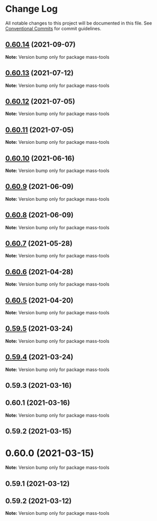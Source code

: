# Change Log

All notable changes to this project will be documented in this file.
See [Conventional Commits](https://conventionalcommits.org) for commit guidelines.

## [0.60.14](https://github.com/cheminfo/mass-tools/compare/mass-tools@0.60.13...mass-tools@0.60.14) (2021-09-07)

**Note:** Version bump only for package mass-tools





## [0.60.13](https://github.com/cheminfo/mass-tools/compare/mass-tools@0.60.12...mass-tools@0.60.13) (2021-07-12)

**Note:** Version bump only for package mass-tools





## [0.60.12](https://github.com/cheminfo/mass-tools/compare/mass-tools@0.60.11...mass-tools@0.60.12) (2021-07-05)

**Note:** Version bump only for package mass-tools





## [0.60.11](https://github.com/cheminfo/mass-tools/compare/mass-tools@0.60.10...mass-tools@0.60.11) (2021-07-05)

**Note:** Version bump only for package mass-tools





## [0.60.10](https://github.com/cheminfo/mass-tools/compare/mass-tools@0.60.9...mass-tools@0.60.10) (2021-06-16)

**Note:** Version bump only for package mass-tools





## [0.60.9](https://github.com/cheminfo/mass-tools/compare/mass-tools@0.60.8...mass-tools@0.60.9) (2021-06-09)

**Note:** Version bump only for package mass-tools





## [0.60.8](https://github.com/cheminfo/mass-tools/compare/mass-tools@0.60.7...mass-tools@0.60.8) (2021-06-09)

**Note:** Version bump only for package mass-tools





## [0.60.7](https://github.com/cheminfo/mass-tools/compare/mass-tools@0.60.6...mass-tools@0.60.7) (2021-05-28)

**Note:** Version bump only for package mass-tools





## [0.60.6](https://github.com/cheminfo/mass-tools/compare/mass-tools@0.60.5...mass-tools@0.60.6) (2021-04-28)

**Note:** Version bump only for package mass-tools





## [0.60.5](https://github.com/cheminfo/mass-tools/compare/mass-tools@0.59.5...mass-tools@0.60.5) (2021-04-20)

**Note:** Version bump only for package mass-tools





## [0.59.5](https://github.com/cheminfo/mass-tools/compare/mass-tools@0.59.4...mass-tools@0.59.5) (2021-03-24)

**Note:** Version bump only for package mass-tools





## [0.59.4](https://github.com/cheminfo/mass-tools/compare/mass-tools@0.59.3...mass-tools@0.59.4) (2021-03-24)

**Note:** Version bump only for package mass-tools





## 0.59.3 (2021-03-16)



## 0.60.1 (2021-03-16)

**Note:** Version bump only for package mass-tools





## 0.59.2 (2021-03-15)



# 0.60.0 (2021-03-15)

**Note:** Version bump only for package mass-tools





## 0.59.1 (2021-03-12)



## 0.59.2 (2021-03-12)

**Note:** Version bump only for package mass-tools

